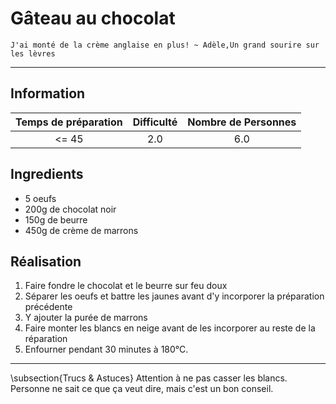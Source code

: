 # Gâteau au chocolat

`J'ai monté de la crème anglaise en plus! ~ Adèle,Un grand sourire sur les lèvres`

---

## Information

| Temps de préparation  | Difficulté    | Nombre de Personnes |
|:---------------------:|:-------------:|:-------------------:|
| <= 45            | 2.0  | 6.0        |

## Ingredients

- 5 oeufs
- 200g de chocolat noir
- 150g de beurre
- 450g de crème de marrons


## Réalisation

1. Faire fondre le chocolat et le beurre sur feu doux
1. Séparer les oeufs et battre les jaunes avant d'y incorporer la préparation précédente
1. Y ajouter la purée de marrons
1. Faire monter les blancs en neige avant de les incorporer au reste de la réparation
1. Enfourner pendant 30 minutes à 180°C.


---

\subsection{Trucs \& Astuces}
	Attention à ne pas casser les blancs. Personne ne sait ce que ça veut dire, mais c'est un bon conseil.
